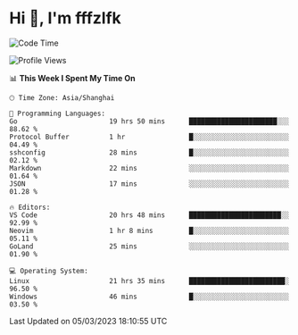 # Hi 👋, I'm fffzlfk

<!--START_SECTION:waka-->
![Code Time](http://img.shields.io/badge/Code%20Time-77%20hrs%2025%20mins-blue)

![Profile Views](http://img.shields.io/badge/Profile%20Views-0-blue)

📊 **This Week I Spent My Time On** 

```text
🕑︎ Time Zone: Asia/Shanghai

💬 Programming Languages: 
Go                       19 hrs 50 mins      ██████████████████████░░░   88.62 % 
Protocol Buffer          1 hr                █░░░░░░░░░░░░░░░░░░░░░░░░   04.49 % 
sshconfig                28 mins             █░░░░░░░░░░░░░░░░░░░░░░░░   02.12 % 
Markdown                 22 mins             ░░░░░░░░░░░░░░░░░░░░░░░░░   01.64 % 
JSON                     17 mins             ░░░░░░░░░░░░░░░░░░░░░░░░░   01.28 % 

🔥 Editors: 
VS Code                  20 hrs 48 mins      ███████████████████████░░   92.99 % 
Neovim                   1 hr 8 mins         █░░░░░░░░░░░░░░░░░░░░░░░░   05.11 % 
GoLand                   25 mins             ░░░░░░░░░░░░░░░░░░░░░░░░░   01.90 % 

💻 Operating System: 
Linux                    21 hrs 35 mins      ████████████████████████░   96.50 % 
Windows                  46 mins             █░░░░░░░░░░░░░░░░░░░░░░░░   03.50 % 
```


 Last Updated on 05/03/2023 18:10:55 UTC
<!--END_SECTION:waka-->
